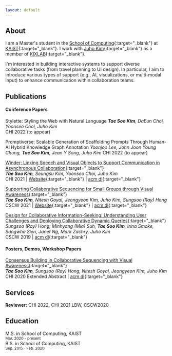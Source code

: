 ```yaml
---
layout: default
---
```


## About

I am a Master's student in the [School of Computing](https://cs.kaist.ac.kr/){:target="_blank"} at [KAIST](https://www.kaist.ac.kr/){:target="_blank"}. I work with [Juho Kim](https://juhokim.com/){:target="_blank"} as a member of [KIXLAB](https://www.kixlab.org/){:target="_blank"}.

I'm interested in building interactive systems to support diverse collaborative tasks (from travel planning to UI design). In particular, I aim to introduce various types of support (e.g., AI, visualizations, or multi-modal input) to enhance communication within collaboration teams.

## Publications

#### Conference Papers

Stylette: Styling the Web with Natural Language
_**Tae Soo Kim**, DaEun Choi, Yoonseo Choi, Juho Kim_  
CHI 2022 (to appear)

Promptiverse: Scalable Generation of Scaffolding Prompts Through Human-AI Hybrid Knowledge Graph Annotation
_Yoonjoo Lee, John Joon Young Chung, **Tae Soo Kim**, Jean Y Song, Juho Kim_
CHI 2022 (to appear)

[Winder: Linking Speech and Visual Objects to Support Communication in Asynchronous Collaboration](https://kixlab.github.io/website-files/2021/chi2021-Winder-paper.pdf){:target="_blank"}  
_**Tae Soo Kim**, Seungsu Kim, Yoonseo Choi, Juho Kim_  
CHI 2021 | [Website](https://winder.kixlab.org){:target="_blank"} | [acm dl](https://dl.acm.org/doi/10.1145/3411764.3445686){:target="_blank"}

[Supporting Collaborative Sequencing for Small Groups through Visual Awareness](https://kixlab.github.io/website-files/2021/cscw2021-CoSeq-paper.pdf){:target="_blank"}  
_**Tae Soo Kim**, Nitesh Goyal, Jeongyeon Kim, Juho Kim, Sungsoo (Ray) Hong_  
CSCW 2021 | [Website](https://coseq.kixlab.org/){:target="_blank"} | [acm dl](https://dl.acm.org/doi/10.1145/3449250){:target="_blank"}

[Design for Collaborative Information-Seeking: Understanding User Challenges and Deploying Collaborative Dynamic Queries](https://kixlab.github.io/website-files/2019/cscw2019-ComeTogether-paper.pdf){:target="_blank"}  
_Sungsoo (Ray) Hong, Minhyang (Mia) Suh, **Tae Soo Kim**, Irina Smoke, Sangwha Sien, Janet Ng, Mark Zachry, Juho Kim_  
CSCW 2019 | [acm dl](https://dl.acm.org/doi/10.1145/3359208){:target="_blank"}

#### Posters, Demos, Workshop Papers

[Consensus Building in Collaborative Sequencing with Visual Awareness](https://kixlab.github.io/website-files/2020/chi2020-lbw-CoSeq-paper.pdf){:target="_blank"}  
_**Tae Soo Kim**, Sungsoo (Ray) Hong, Nitesh Goyal, Jeongyeon Kim, Juho Kim_  
CHI 2020 Extended Abstract | [acm dl](https://dl.acm.org/doi/10.1145/3334480.3382906){:target="_blank"}

## Services

**Reviewer:** CHI 2022, CHI 2021 LBW, CSCW2020

## Education

M.S. in School of Computing, KAIST  
<sup>Mar. 2020 - present</sup>  
B.S. in School of Computing, KAIST  
<sup>Sep. 2015 - Feb. 2020</sup>
